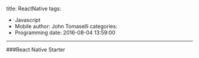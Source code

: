 title: ReactNative
tags:
  - Javascript
  - Mobile
author: John Tomaselli
categories:
  - Programming
date: 2016-08-04 13:59:00
---
###React Native Starter
